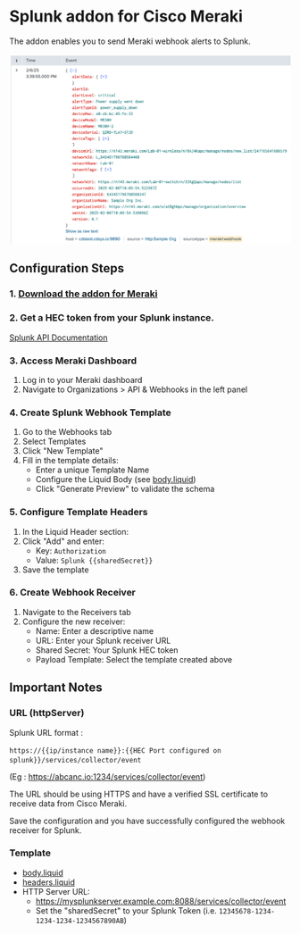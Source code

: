 # Splunk addon for Cisco Meraki

The addon enables you to send Meraki webhook alerts to Splunk.

<img src="Meraki_Splunk_Webhook.png" alt="image_tooltip" width="600" />


## Configuration Steps

### 1. [Download the addon for Meraki](https://splunkbase.splunk.com/app/5580)


### 2. Get a HEC token from your Splunk instance.
[Splunk API Documentation](https://docs.splunk.com/Documentation/Splunk/9.4.0/Data/UsetheHTTPEventCollector)


### 3. Access Meraki Dashboard
1. Log in to your Meraki dashboard
2. Navigate to Organizations > API & Webhooks in the left panel

### 4. Create Splunk Webhook Template
1. Go to the Webhooks tab
2. Select Templates
3. Click "New Template"
4. Fill in the template details:
   - Enter a unique Template Name
   - Configure the Liquid Body (see [body.liquid](body.liquid))
   - Click "Generate Preview" to validate the schema

### 5. Configure Template Headers
1. In the Liquid Header section:
2. Click "Add" and enter:
   - Key: `Authorization`
   - Value: `Splunk {{sharedSecret}}`
3. Save the template

### 6. Create Webhook Receiver
1. Navigate to the Receivers tab
2. Configure the new receiver:
   - Name: Enter a descriptive name
   - URL: Enter your Splunk receiver URL
   - Shared Secret: Your Splunk HEC token
   - Payload Template: Select the template created above

## Important Notes

### URL (httpServer)
Splunk URL format : 

`https://{{ip/instance name}}:{{HEC Port configured on splunk}}/services/collector/event`

(Eg : https://abcanc.io:1234/services/collector/event)

The URL should be using HTTPS and have a verified SSL certificate to receive data from Cisco Meraki.


Save the configuration and you have successfully configured the webhook receiver for Splunk.


### Template 

- [body.liquid](body.liquid)
- [headers.liquid](headers.liquid)
- HTTP Server URL: 
    - https://mysplunkserver.example.com:8088/services/collector/event
    -  Set the "sharedSecret" to your Splunk Token (i.e. `12345678-1234-1234-1234-1234567890AB`)
    